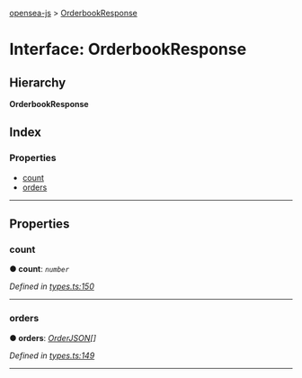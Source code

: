 [opensea-js](../README.md) > [OrderbookResponse](../interfaces/orderbookresponse.md)

# Interface: OrderbookResponse

## Hierarchy

**OrderbookResponse**

## Index

### Properties

* [count](orderbookresponse.md#count)
* [orders](orderbookresponse.md#orders)

---

## Properties

<a id="count"></a>

###  count

**● count**: *`number`*

*Defined in [types.ts:150](https://github.com/ProjectOpenSea/opensea-js/blob/3acb1cb/src/types.ts#L150)*

___
<a id="orders"></a>

###  orders

**● orders**: *[OrderJSON](orderjson.md)[]*

*Defined in [types.ts:149](https://github.com/ProjectOpenSea/opensea-js/blob/3acb1cb/src/types.ts#L149)*

___

